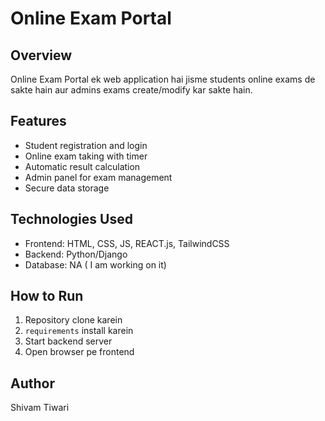 # Online Exam Portal

## Overview
Online Exam Portal ek web application hai jisme students online exams de sakte hain aur admins exams create/modify kar sakte hain.

## Features
- Student registration and login
- Online exam taking with timer
- Automatic result calculation
- Admin panel for exam management
- Secure data storage

## Technologies Used
- Frontend: HTML, CSS, JS, REACT.js, TailwindCSS
- Backend: Python/Django
- Database: NA ( I am working on it)

## How to Run
1. Repository clone karein  
2. `requirements` install karein  
3. Start backend server  
4. Open browser pe frontend

## Author
Shivam Tiwari
